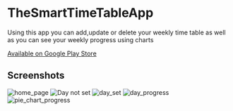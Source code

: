 # TheSmartTimeTableApp
Using this app you can add,update or delete your weekly time table as well as you can see your weekly progress using charts

<a href="https://play.google.com/store/apps/details?id=com.mayank.mytimetable">Available on Google Play Store </a>

<b><h2>Screenshots</h2></b>

![home_page](https://user-images.githubusercontent.com/66316113/107668651-e793c180-6cb6-11eb-83a1-bc05ea42a4a3.jpeg)
![Day not set](https://user-images.githubusercontent.com/66316113/107669330-a18b2d80-6cb7-11eb-87c7-b0e364eb82a5.jpeg)
![day_set](https://user-images.githubusercontent.com/66316113/107670564-dea3ef80-6cb8-11eb-9f3c-4cd5d9b232a3.jpeg)
![day_progress](https://user-images.githubusercontent.com/66316113/107670719-07c48000-6cb9-11eb-924f-ca7623e439e3.jpeg)
![pie_chart_progress](https://user-images.githubusercontent.com/66316113/107671344-bff22880-6cb9-11eb-802c-0ea5ad89a489.jpeg)


